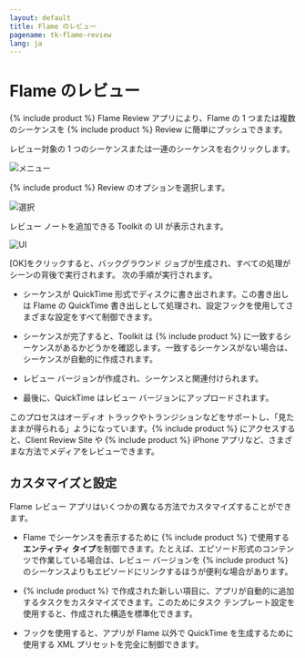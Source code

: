 ```yaml
---
layout: default
title: Flame のレビュー
pagename: tk-flame-review
lang: ja
---
```


# Flame のレビュー

{% include product %} Flame Review アプリにより、Flame の 1 つまたは複数のシーケンスを {% include product %} Review に簡単にプッシュできます。

レビュー対象の 1 つのシーケンスまたは一連のシーケンスを右クリックします。

![メニュー](../images/apps/flame-review-menu.png)

{% include product %} Review のオプションを選択します。

![選択](../images/apps/flame-review-select.png)

レビュー ノートを追加できる Toolkit の UI が表示されます。

![UI](../images/apps/flame-review-ui.png)

[OK]をクリックすると、バックグラウンド ジョブが生成され、すべての処理がシーンの背後で実行されます。
次の手順が実行されます。

- シーケンスが QuickTime 形式でディスクに書き出されます。この書き出しは Flame の QuickTime 書き出しとして処理され、設定フックを使用してさまざまな設定をすべて制御できます。

- シーケンスが完了すると、Toolkit は {% include product %} に一致するシーケンスがあるかどうかを確認します。一致するシーケンスがない場合は、シーケンスが自動的に作成されます。

- レビュー バージョンが作成され、シーケンスと関連付けられます。

- 最後に、QuickTime はレビュー バージョンにアップロードされます。

このプロセスはオーディオ トラックやトランジションなどをサポートし、「見たままが得られる」ようになっています。{% include product %} にアクセスすると、Client Review Site や {% include product %} iPhone アプリなど、さまざまな方法でメディアをレビューできます。

## カスタマイズと設定

Flame レビュー アプリはいくつかの異なる方法でカスタマイズすることができます。

- Flame でシーケンスを表示するために {% include product %} で使用する**エンティティ タイプ**を制御できます。たとえば、エピソード形式のコンテンツで作業している場合は、レビュー バージョンを {% include product %} のシーケンスよりもエピソードにリンクするほうが便利な場合があります。

- {% include product %} で作成された新しい項目に、アプリが自動的に追加するタスクをカスタマイズできます。このためにタスク テンプレート設定を使用すると、作成された構造を標準化できます。

- フックを使用すると、アプリが Flame 以外で QuickTime を生成するために使用する XML プリセットを完全に制御できます。
